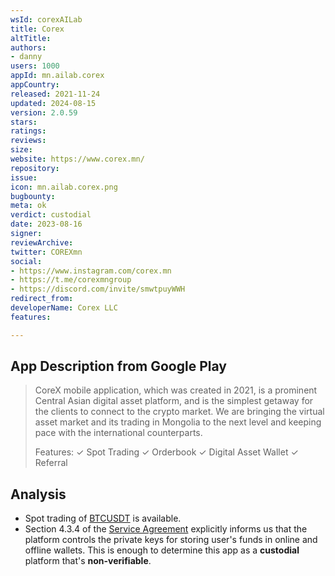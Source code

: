 ```yaml
---
wsId: corexAILab
title: Corex
altTitle: 
authors:
- danny
users: 1000
appId: mn.ailab.corex
appCountry: 
released: 2021-11-24
updated: 2024-08-15
version: 2.0.59
stars: 
ratings: 
reviews: 
size: 
website: https://www.corex.mn/
repository: 
issue: 
icon: mn.ailab.corex.png
bugbounty: 
meta: ok
verdict: custodial
date: 2023-08-16
signer: 
reviewArchive: 
twitter: COREXmn
social:
- https://www.instagram.com/corex.mn
- https://t.me/corexmngroup
- https://discord.com/invite/smwtpuyWWH
redirect_from: 
developerName: Corex LLC
features: 

---
```


## App Description from Google Play

> CoreX mobile application, which was created in 2021, is a prominent Central Asian digital asset platform, and is the simplest getaway for the clients to connect to the crypto market. We are bringing the virtual asset market and its trading in Mongolia to the next level and keeping pace with the international counterparts.
>
> Features:
> ✓ Spot Trading
> ✓ Orderbook
> ✓ Digital Asset Wallet
> ✓ Referral

## Analysis 

- Spot trading of [BTCUSDT](https://www.corex.mn/trading/btcusdt) is available.
- Section 4.3.4 of the [Service Agreement](https://www.corex.mn/service-agreement) explicitly informs us that the platform controls the private keys for storing user's funds in online and offline wallets. This is enough to determine this app as a **custodial** platform that's **non-verifiable**.